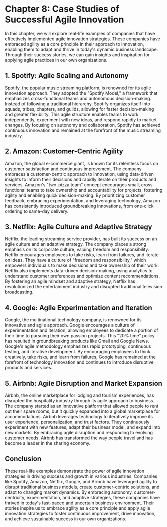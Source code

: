 Chapter 8: Case Studies of Successful Agile Innovation
======================================================

In this chapter, we will explore real-life examples of companies that have effectively implemented agile innovation strategies. These companies have embraced agility as a core principle in their approach to innovation, enabling them to adapt and thrive in today's dynamic business landscape. Through their success stories, we can gain insights and inspiration for applying agile practices in our own organizations.

**1. Spotify: Agile Scaling and Autonomy**
------------------------------------------

Spotify, the popular music streaming platform, is renowned for its agile innovation approach. They adopted the "Spotify Model," a framework that emphasizes cross-functional teams and autonomous decision-making. Instead of following a traditional hierarchy, Spotify organizes itself into squads, tribes, chapters, and guilds, allowing for faster decision-making and greater flexibility. This agile structure enables teams to work independently, experiment with new ideas, and respond rapidly to market changes. By focusing on autonomy and collaboration, Spotify has achieved continuous innovation and remained at the forefront of the music streaming industry.

**2. Amazon: Customer-Centric Agility**
---------------------------------------

Amazon, the global e-commerce giant, is known for its relentless focus on customer satisfaction and continuous improvement. The company embraces a customer-centric approach to innovation, using data-driven insights to inform their decisions and rapidly iterate on their products and services. Amazon's "two-pizza team" concept encourages small, cross-functional teams to take ownership and accountability for projects, fostering agility and enabling quick decision-making. By prioritizing customer feedback, embracing experimentation, and leveraging technology, Amazon has consistently introduced groundbreaking innovations, from one-click ordering to same-day delivery.

**3. Netflix: Agile Culture and Adaptive Strategy**
---------------------------------------------------

Netflix, the leading streaming service provider, has built its success on an agile culture and an adaptive strategy. The company places a strong emphasis on its corporate culture, valuing freedom and responsibility. Netflix encourages employees to take risks, learn from failures, and iterate on ideas. They have a culture of "freedom and responsibility," which empowers individuals to make decisions and take ownership of their work. Netflix also implements data-driven decision-making, using analytics to understand customer preferences and optimize content recommendations. By fostering an agile mindset and adaptive strategy, Netflix has revolutionized the entertainment industry and disrupted traditional television broadcasting.

**4. Google: Agile Experimentation and Iteration**
--------------------------------------------------

Google, the multinational technology company, is renowned for its innovative and agile approach. Google encourages a culture of experimentation and iteration, allowing employees to dedicate a portion of their time to pursuing their own passion projects. This "20% time" policy has resulted in groundbreaking products like Gmail and Google News. Google's agile methodology emphasizes rapid prototyping, continuous testing, and iterative development. By encouraging employees to think creatively, take risks, and learn from failures, Google has remained at the forefront of technology innovation and continues to introduce disruptive products and services.

**5. Airbnb: Agile Disruption and Market Expansion**
----------------------------------------------------

Airbnb, the online marketplace for lodging and tourism experiences, has disrupted the hospitality industry through its agile approach to business. The company started as an innovative platform that allowed people to rent out their spare rooms, but it quickly expanded into a global marketplace for accommodations. Airbnb leverages technology to iteratively improve its user experience, personalization, and trust factors. They continuously experiment with new features, adapt their business model, and expand into new markets. By embracing agile disruption and responding to evolving customer needs, Airbnb has transformed the way people travel and has become a leader in the sharing economy.

**Conclusion**
--------------

These real-life examples demonstrate the power of agile innovation strategies in driving success and growth in various industries. Companies like Spotify, Amazon, Netflix, Google, and Airbnb have leveraged agility to disrupt traditional business models, create customer-centric solutions, and adapt to changing market dynamics. By embracing autonomy, customer-centricity, experimentation, and adaptive strategies, these companies have thrived in today's fast-paced and uncertain business environment. Their stories inspire us to embrace agility as a core principle and apply agile innovation strategies to foster continuous improvement, drive innovation, and achieve sustainable success in our own organizations.
